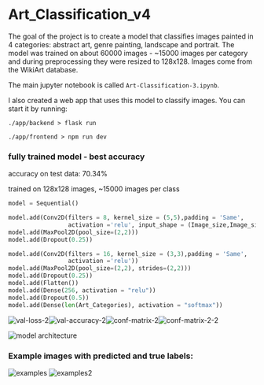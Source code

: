 # Art_Classification_v4

The goal of the project is to create a model that classifies images painted in 4 categories: abstract art, genre painting, landscape and portrait. The model was trained on about 60000 images - ~15000 images per category and during preprocessing they were resized to 128x128. Images come from the WikiArt database.

The main jupyter notebook is called `Art-Classification-3.ipynb`.

I also created a web app that uses this model to classify images. You can start it by running:

`./app/backend > flask run`

`./app/frontend > npm run dev`

### fully trained model - best accuracy

accuracy on test data: 70.34%

trained on 128x128 images, ~15000 images per class

```python
model = Sequential()

model.add(Conv2D(filters = 8, kernel_size = (5,5),padding = 'Same',
                 activation ='relu', input_shape = (Image_size,Image_size,3)))
model.add(MaxPool2D(pool_size=(2,2)))
model.add(Dropout(0.25))

model.add(Conv2D(filters = 16, kernel_size = (3,3),padding = 'Same',
                 activation ='relu'))
model.add(MaxPool2D(pool_size=(2,2), strides=(2,2)))
model.add(Dropout(0.25))
model.add(Flatten())
model.add(Dense(256, activation = "relu"))
model.add(Dropout(0.5))
model.add(Dense(len(Art_Categories), activation = "softmax"))
```

![val-loss-2](results/val-loss-2.png)![val-accuracy-2](results/val-accuracy-2.png)![conf-matrix-2](results/conf-matrix-2.png)![conf-matrix-2-2](results/conf-matrix-2-2.png)

![model architecture](results/model1.png)

### Example images with predicted and true labels:

![examples](results/predicted-images.png)
![examples2](results/predicted-images-2.png)
